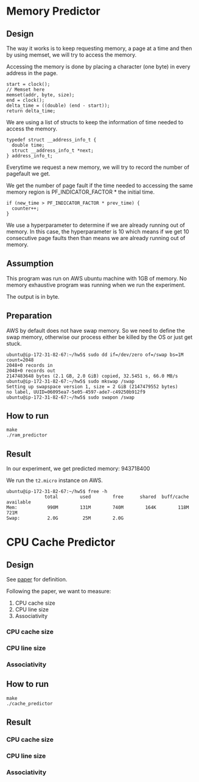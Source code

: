 # Memory Predictor

## Design

The way it works is to keep requesting memory, a page at a time and then by using memset, we will try to access the memory.

Accessing the memory is done by placing a character (one byte) in every address in the page.

```
start = clock();
// Memset here
memset(addr, byte, size);
end = clock();
delta_time = ((double) (end - start));
return delta_time;
```

We are using a list of structs to keep the information of time needed to access the memory.

```
typedef struct __address_info_t {
  double time;
  struct __address_info_t *next;
} address_info_t;
```

Everytime we request a new memory, we will try to record the number of pagefault we get.

We get the number of page fault if the time needed to accessing the same memory region is PF_INDICATOR_FACTOR * the initial time.

```
if (new_time > PF_INDICATOR_FACTOR * prev_time) {
  counter++;
}
```

We use a hyperparameter to determine if we are already running out of memory.
In this case, the hyperparameter is 10 which means if we get 10 consecutive page faults then than means we are already running out of memory.


## Assumption

This program was run on AWS ubuntu machine with 1GB of memory.
No memory exhaustive program was running when we run the experiment.

The output is in byte.

## Preparation

AWS by default does not have swap memory. So we need to define the swap memory, otherwise our process either be killed by the OS or just get stuck.

```
ubuntu@ip-172-31-82-67:~/hw5$ sudo dd if=/dev/zero of=/swap bs=1M count=2048
2048+0 records in
2048+0 records out
2147483648 bytes (2.1 GB, 2.0 GiB) copied, 32.5451 s, 66.0 MB/s
ubuntu@ip-172-31-82-67:~/hw5$ sudo mkswap /swap
Setting up swapspace version 1, size = 2 GiB (2147479552 bytes)
no label, UUID=06095ea7-5e05-4597-ade7-c49250b912f9
ubuntu@ip-172-31-82-67:~/hw5$ sudo swapon /swap
```

## How to run

```
make
./ram_predictor
```

## Result

In our experiment, we get predicted memory: 943718400

We run the `t2.micro` instance on AWS.

```
ubuntu@ip-172-31-82-67:~/hw5$ free -h
              total        used        free      shared  buff/cache   available
Mem:           990M        131M        740M        164K        118M        721M
Swap:          2.0G         25M        2.0G
```

# CPU Cache Predictor

## Design

See [paper](https://www2.eecs.berkeley.edu/Pubs/TechRpts/1993/CSD-93-767.pdf) for definition.

Following the paper, we want to measure:

1. CPU cache size
2. CPU line size
3. Associativity


### CPU cache size

### CPU line size

### Associativity

## How to run

```
make 
./cache_predictor
```

## Result


### CPU cache size

### CPU line size

### Associativity
